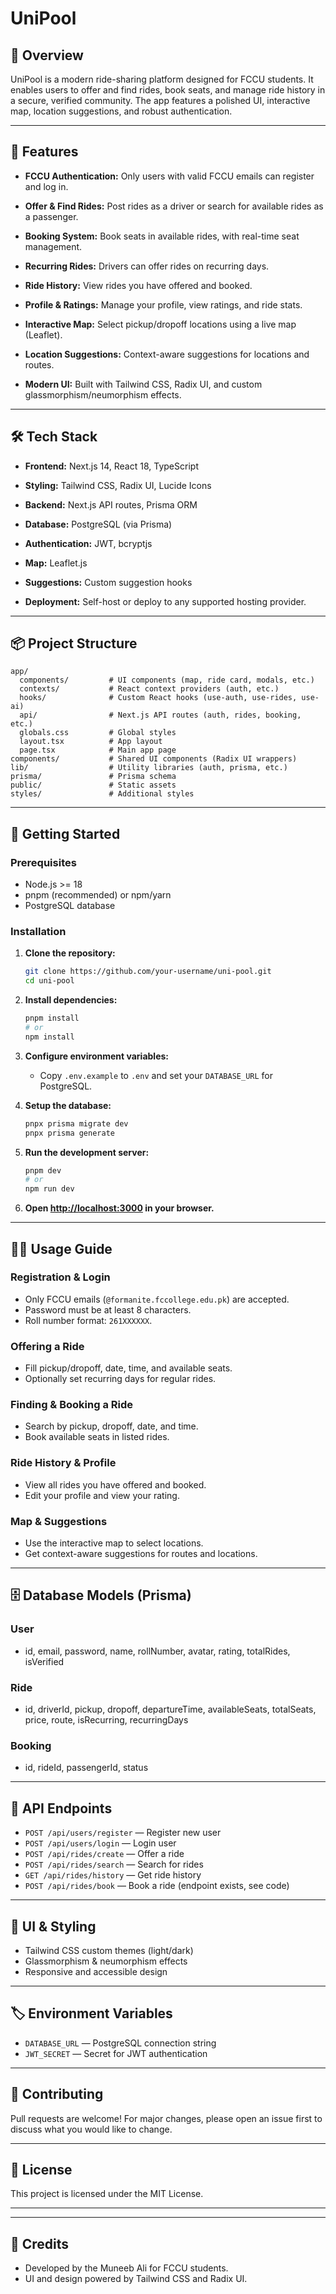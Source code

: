 

# UniPool

## 🚗 Overview


UniPool is a modern ride-sharing platform designed for FCCU students. It enables users to offer and find rides, book seats, and manage ride history in a secure, verified community. The app features a polished UI, interactive map, location suggestions, and robust authentication.

---

## 🌟 Features

- **FCCU Authentication:** Only users with valid FCCU emails can register and log in.
- **Offer & Find Rides:** Post rides as a driver or search for available rides as a passenger.
- **Booking System:** Book seats in available rides, with real-time seat management.
- **Recurring Rides:** Drivers can offer rides on recurring days.
- **Ride History:** View rides you have offered and booked.
- **Profile & Ratings:** Manage your profile, view ratings, and ride stats.

- **Interactive Map:** Select pickup/dropoff locations using a live map (Leaflet).
- **Location Suggestions:** Context-aware suggestions for locations and routes.
- **Modern UI:** Built with Tailwind CSS, Radix UI, and custom glassmorphism/neumorphism effects.

---

## 🛠️ Tech Stack

- **Frontend:** Next.js 14, React 18, TypeScript
- **Styling:** Tailwind CSS, Radix UI, Lucide Icons
- **Backend:** Next.js API routes, Prisma ORM
- **Database:** PostgreSQL (via Prisma)
- **Authentication:** JWT, bcryptjs
- **Map:** Leaflet.js

- **Suggestions:** Custom suggestion hooks

 - **Deployment:** Self-host or deploy to any supported hosting provider.

---

## 📦 Project Structure

```
app/
  components/         # UI components (map, ride card, modals, etc.)
  contexts/           # React context providers (auth, etc.)
  hooks/              # Custom React hooks (use-auth, use-rides, use-ai)
  api/                # Next.js API routes (auth, rides, booking, etc.)
  globals.css         # Global styles
  layout.tsx          # App layout
  page.tsx            # Main app page
components/           # Shared UI components (Radix UI wrappers)
lib/                  # Utility libraries (auth, prisma, etc.)
prisma/               # Prisma schema
public/               # Static assets
styles/               # Additional styles
```

---

## 🚀 Getting Started

### Prerequisites

- Node.js >= 18
- pnpm (recommended) or npm/yarn
- PostgreSQL database

### Installation

1. **Clone the repository:**
	```sh
	git clone https://github.com/your-username/uni-pool.git
	cd uni-pool
	```
2. **Install dependencies:**
	```sh
	pnpm install
	# or
	npm install
	```
3. **Configure environment variables:**
	- Copy `.env.example` to `.env` and set your `DATABASE_URL` for PostgreSQL.

4. **Setup the database:**
	```sh
	pnpx prisma migrate dev
	pnpx prisma generate
	```

5. **Run the development server:**
	```sh
	pnpm dev
	# or
	npm run dev
	```

6. **Open [http://localhost:3000](http://localhost:3000) in your browser.**

---

## 🧑‍💻 Usage Guide

### Registration & Login
- Only FCCU emails (`@formanite.fccollege.edu.pk`) are accepted.
- Password must be at least 8 characters.
- Roll number format: `261XXXXXX`.

### Offering a Ride
- Fill pickup/dropoff, date, time, and available seats.
- Optionally set recurring days for regular rides.

### Finding & Booking a Ride
- Search by pickup, dropoff, date, and time.
- Book available seats in listed rides.

### Ride History & Profile
- View all rides you have offered and booked.
- Edit your profile and view your rating.

### Map & Suggestions
- Use the interactive map to select locations.
- Get context-aware suggestions for routes and locations.

---

## 🗄️ Database Models (Prisma)

### User
- id, email, password, name, rollNumber, avatar, rating, totalRides, isVerified

### Ride
- id, driverId, pickup, dropoff, departureTime, availableSeats, totalSeats, price, route, isRecurring, recurringDays

### Booking
- id, rideId, passengerId, status

---

## 🧩 API Endpoints

- `POST /api/users/register` — Register new user
- `POST /api/users/login` — Login user
- `POST /api/rides/create` — Offer a ride
- `POST /api/rides/search` — Search for rides
- `GET /api/rides/history` — Get ride history
- `POST /api/rides/book` — Book a ride (endpoint exists, see code)

---

## 🎨 UI & Styling

- Tailwind CSS custom themes (light/dark)
- Glassmorphism & neumorphism effects
- Responsive and accessible design

---

## 🏷️ Environment Variables

- `DATABASE_URL` — PostgreSQL connection string
- `JWT_SECRET` — Secret for JWT authentication

---

## 📝 Contributing

Pull requests are welcome! For major changes, please open an issue first to discuss what you would like to change.

---

## 📄 License

This project is licensed under the MIT License.

---


---

## 🙏 Credits

- Developed by the Muneeb Ali for FCCU students.
- UI and design powered by Tailwind CSS and Radix UI.

